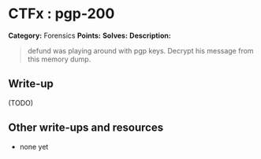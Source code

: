 # CTFx : pgp-200

**Category:** Forensics
**Points:** 
**Solves:** 
**Description:**

> defund was playing around with pgp keys. Decrypt his message from this memory dump.

## Write-up

(TODO)

## Other write-ups and resources

* none yet
